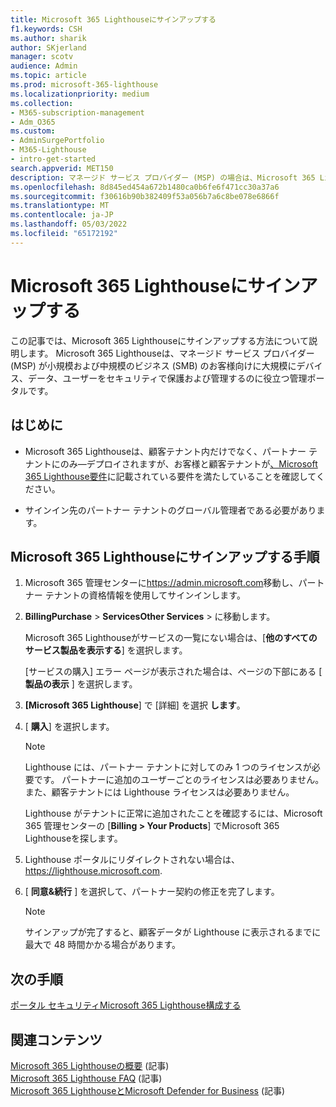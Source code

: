 ```yaml
---
title: Microsoft 365 Lighthouseにサインアップする
f1.keywords: CSH
ms.author: sharik
author: SKjerland
manager: scotv
audience: Admin
ms.topic: article
ms.prod: microsoft-365-lighthouse
ms.localizationpriority: medium
ms.collection:
- M365-subscription-management
- Adm_O365
ms.custom:
- AdminSurgePortfolio
- M365-Lighthouse
- intro-get-started
search.appverid: MET150
description: マネージド サービス プロバイダー (MSP) の場合は、Microsoft 365 Lighthouseにサインアップする方法について説明します。
ms.openlocfilehash: 8d845ed454a672b1480ca0b6fe6f471cc30a37a6
ms.sourcegitcommit: f30616b90b382409f53a056b7a6c8be078e6866f
ms.translationtype: MT
ms.contentlocale: ja-JP
ms.lasthandoff: 05/03/2022
ms.locfileid: "65172192"
---
```

# <a name="sign-up-for-microsoft-365-lighthouse"></a>Microsoft 365 Lighthouseにサインアップする

この記事では、Microsoft 365 Lighthouseにサインアップする方法について説明します。 Microsoft 365 Lighthouseは、マネージド サービス プロバイダー (MSP) が小規模および中規模のビジネス (SMB) のお客様向けに大規模にデバイス、データ、ユーザーをセキュリティで保護および管理するのに役立つ管理ポータルです。 

## <a name="before-you-begin"></a>はじめに

- Microsoft 365 Lighthouseは、顧客テナント内だけでなく、パートナー テナントにのみ&mdash;デプロイされますが、お客様と顧客テナントが[、Microsoft 365 Lighthouse要件](m365-lighthouse-requirements.md)に記載されている要件を満たしていることを確認してください。

- サインイン先のパートナー テナントのグローバル管理者である必要があります。

## <a name="steps-to-sign-up-for-microsoft-365-lighthouse"></a>Microsoft 365 Lighthouseにサインアップする手順

1. Microsoft 365 管理センターに<a href="https://go.microsoft.com/fwlink/p/?linkid=2024339" target="_blank">https://admin.microsoft.com</a>移動し、パートナー テナントの資格情報を使用してサインインします。 

1. **BillingPurchase** >  **ServicesOther Services** >  に移動します。

    Microsoft 365 Lighthouseがサービスの一覧にない場合は、[**他のすべてのサービス製品を表示する**] を選択します。

    [サービスの購入] エラー ページが表示された場合は、ページの下部にある [ **製品の表示** ] を選択します。

1. **[Microsoft 365 Lighthouse**] で [詳細] を選択 **します**。 

1. [ **購入**] を選択します。

    > [!NOTE]
    > Lighthouse には、パートナー テナントに対してのみ 1 つのライセンスが必要です。 パートナーに追加のユーザーごとのライセンスは必要ありません。また、顧客テナントには Lighthouse ライセンスは必要ありません。 

    Lighthouse がテナントに正常に追加されたことを確認するには、Microsoft 365 管理センターの [**Billing > Your Products**] でMicrosoft 365 Lighthouseを探します。

1. Lighthouse ポータルにリダイレクトされない場合は、 <a href="https://go.microsoft.com/fwlink/p/?linkid=2168110" target="_blank">https://lighthouse.microsoft.com</a>.

1. [ **同意&続行** ] を選択して、パートナー契約の修正を完了します。

    > [!NOTE]
    > サインアップが完了すると、顧客データが Lighthouse に表示されるまでに最大で 48 時間かかる場合があります。

## <a name="next-steps"></a>次の手順

[ポータル セキュリティMicrosoft 365 Lighthouse構成する](m365-lighthouse-configure-portal-security.md) 

## <a name="related-content"></a>関連コンテンツ

[Microsoft 365 Lighthouseの概要](m365-lighthouse-overview.md) (記事)   
[Microsoft 365 Lighthouse FAQ](m365-lighthouse-faq.yml) (記事)   
[Microsoft 365 LighthouseとMicrosoft Defender for Business](../security/defender-business/mdb-lighthouse-integration.md) (記事)
